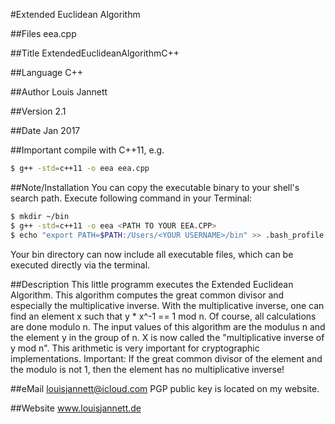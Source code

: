 #Extended Euclidean Algorithm

##Files
eea.cpp

##Title
ExtendedEuclideanAlgorithmC++

##Language
C++
 
##Author
Louis Jannett

##Version
2.1
 
##Date
Jan 2017
 
##Important
compile with C++11, e.g. 

```sh
$ g++ -std=c++11 -o eea eea.cpp
```
 
##Note/Installation 
You can copy the executable binary to your shell's search path. Execute following command in your Terminal:

```sh
$ mkdir ~/bin
$ g++ -std=c++11 -o eea <PATH TO YOUR EEA.CPP>
$ echo "export PATH=$PATH:/Users/<YOUR USERNAME>/bin" >> .bash_profile
```

Your bin directory can now include all executable files, which can be executed directly via the terminal.

##Description
This little programm executes the Extended Euclidean Algorithm. This algorithm computes the great common divisor and especially the multiplicative inverse. With the multiplicative inverse, one can find an element x such that y * x^-1 == 1 mod n. Of course, all calculations are done modulo n. The input values of this algorithm are the modulus n and the element y in the group of n. X is now called the "multiplicative inverse of y mod n". This arithmetic is very important for cryptographic implementations. Important: If the great common divisor of the element and the modulo is not 1, then the element has no multiplicative inverse!  

##eMail
louisjannett@icloud.com
PGP public key is located on my website.
 
##Website
www.louisjannett.de
